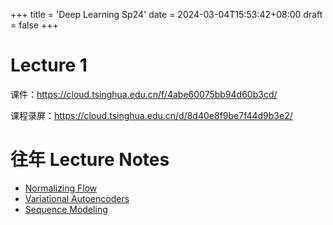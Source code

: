 +++
title = 'Deep Learning Sp24'
date = 2024-03-04T15:53:42+08:00
draft = false
+++

# Lecture 1

课件：<https://cloud.tsinghua.edu.cn/f/4abe60075bb94d60b3cd/>

课程录屏：<https://cloud.tsinghua.edu.cn/d/8d40e8f9be7f44d9b3e2/>

# 往年 Lecture Notes

- [Normalizing Flow](https://cloud.tsinghua.edu.cn/f/b553eb16873a4f77ac19/)
- [Variational Autoencoders](https://cloud.tsinghua.edu.cn/f/9f803a2edff8457caecc/)
- [Sequence Modeling](https://cloud.tsinghua.edu.cn/f/25307c03d7014d909a62/)